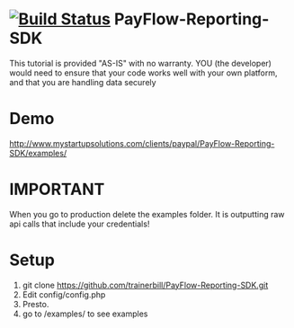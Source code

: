 [![Build Status](https://travis-ci.org/trainerbill/PayPalPaymentsProLite.png?branch=master)](https://travis-ci.org/trainerbill/PayPalPaymentsProLite)
PayFlow-Reporting-SDK
=====================

This tutorial is provided "AS-IS" with no warranty.  YOU (the developer) would need to ensure that your code works well with your own platform, and that you are handling data securely

Demo
==========================
http://www.mystartupsolutions.com/clients/paypal/PayFlow-Reporting-SDK/examples/

IMPORTANT
==========================
When you go to production delete the examples folder.  It is outputting raw api calls that include your credentials!

Setup
==========================
1.  git clone https://github.com/trainerbill/PayFlow-Reporting-SDK.git
2.  Edit config/config.php
3.  Presto.
4.  go to /examples/ to see examples
